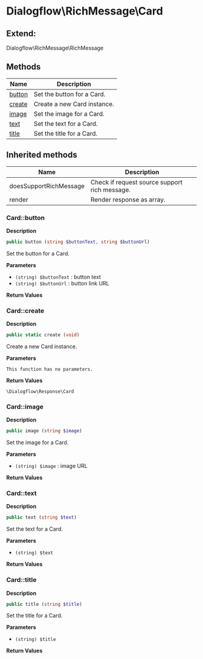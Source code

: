 # Dialogflow\RichMessage\Card  





## Extend:

Dialogflow\RichMessage\RichMessage

## Methods

| Name | Description |
|------|-------------|
|[button](#cardbutton)|Set the button for a Card.|
|[create](#cardcreate)|Create a new Card instance.|
|[image](#cardimage)|Set the image for a Card.|
|[text](#cardtext)|Set the text for a Card.|
|[title](#cardtitle)|Set the title for a Card.|

## Inherited methods

| Name | Description |
|------|-------------|
|doesSupportRichMessage|Check if request source support rich message.|
|render|Render response as array.|



### Card::button  

**Description**

```php
public button (string $buttonText, string $buttonUrl)
```

Set the button for a Card. 

 

**Parameters**

* `(string) $buttonText`
: button text  
* `(string) $buttonUrl`
: button link URL  

**Return Values**




### Card::create  

**Description**

```php
public static create (void)
```

Create a new Card instance. 

 

**Parameters**

`This function has no parameters.`

**Return Values**

`\Dialogflow\Response\Card`





### Card::image  

**Description**

```php
public image (string $image)
```

Set the image for a Card. 

 

**Parameters**

* `(string) $image`
: image URL  

**Return Values**




### Card::text  

**Description**

```php
public text (string $text)
```

Set the text for a Card. 

 

**Parameters**

* `(string) $text`

**Return Values**




### Card::title  

**Description**

```php
public title (string $title)
```

Set the title for a Card. 

 

**Parameters**

* `(string) $title`

**Return Values**



